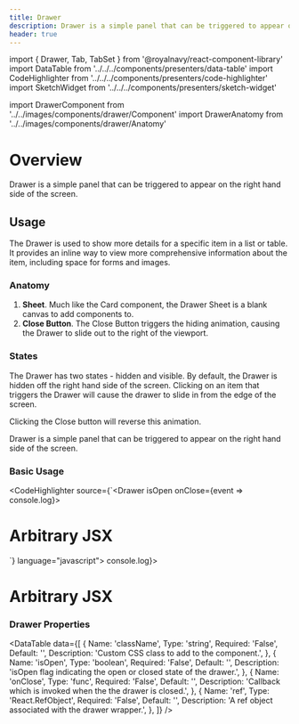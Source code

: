 ```yaml
---
title: Drawer
description: Drawer is a simple panel that can be triggered to appear on the right hand side of the screen.
header: true
---
```


import { Drawer, Tab, TabSet } from '@royalnavy/react-component-library'
import DataTable from '../../../components/presenters/data-table'
import CodeHighlighter from '../../../components/presenters/code-highlighter'
import SketchWidget from '../../../components/presenters/sketch-widget'

import DrawerComponent from '../../images/components/drawer/Component'
import DrawerAnatomy from '../../images/components/drawer/Anatomy'

# Overview

Drawer is a simple panel that can be triggered to appear on the right hand side of the screen.

<DrawerComponent />

## Usage

The Drawer is used to show more details for a specific item in a list or table. It provides an inline way to view more comprehensive information about the item, including space for forms and images.

<TabSet>
<Tab title="Design">

  <SketchWidget name="Drawer" href="/design-system.sketch" />

  
  ### Anatomy

  <DrawerAnatomy />

  1. **Sheet**. Much like the Card component, the Drawer Sheet is a blank canvas to add components to.
  2. **Close Button**. The Close Button triggers the hiding animation, causing the Drawer to slide out to the right of the viewport.

  ### States
  The Drawer has two states - hidden and visible. By default, the Drawer is hidden off the right hand side of the screen. Clicking on an item that triggers the Drawer will cause the drawer to slide in from the edge of the screen.

  Clicking the Close button will reverse this animation.
  
</Tab>
<Tab title="Develop">

Drawer is a simple panel that can be triggered to appear on the right hand side of the screen.

### Basic Usage

<CodeHighlighter source={`<Drawer isOpen onClose={event => console.log}>
  <h1>Arbitrary JSX</h1>
</Drawer>
`} language="javascript">
<Drawer isOpen onClose={event => console.log}>
  <h1>Arbitrary JSX</h1>
</Drawer>
</CodeHighlighter>


### Drawer Properties
<DataTable data={[
  {
    Name: 'className',
    Type: 'string',
    Required: 'False',
    Default: '',
    Description: 'Custom CSS class to add to the component.',
  },
  {
    Name: 'isOpen',
    Type: 'boolean',
    Required: 'False',
    Default: '',
    Description: 'isOpen flag indicating the open or closed state of the drawer.',
  },
  {
    Name: 'onClose',
    Type: 'func',
    Required: 'False',
    Default: '',
    Description: 'Callback which is invoked when the the drawer is closed.',
  },
  {
    Name: 'ref',
    Type: 'React.RefObject<HTMLDivElement>',
    Required: 'False',
    Default: '',
    Description: 'A ref object associated with the drawer wrapper.',
  },
]} />
</Tab>
</TabSet>
